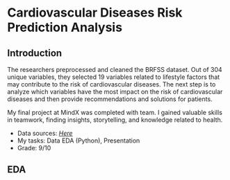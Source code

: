 # Cardiovascular Diseases Risk Prediction Analysis
## Introduction
The researchers preprocessed and cleaned the BRFSS dataset. Out of 304 unique variables, they selected 19 variables related to lifestyle factors that may contribute to the risk of cardiovascular diseases. The next step is to analyze which variables have the most impact on the risk of cardiovascular diseases and then provide recommendations and solutions for patients.

My final project at MindX was completed with team. I gained valuable skills in teamwork, finding insights, storytelling, and knowledge related to health.
- Data sources: [*Here*](https://www.kaggle.com/datasets/alphiree/cardiovascular-diseases-risk-prediction-dataset/data)
- My tasks: Data EDA (Python), Presentation
- Grade: 9/10
## EDA



